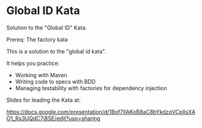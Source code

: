 Global ID Kata
====

Solution to the "Global ID" Kata.

Prereq: The factory kata

This is a solution to the "global id kata".

It helps you practice:

  - Working with Maven
  - Writing code to specs with BDD
  - Managing testability with factories for dependency injection

Slides for leading the Kata at:

https://docs.google.com/presentation/d/1Bof7IlAKoB8aC8bYkdzqVCpllsXAO1_Rs3UQdC7i8SE/edit?usp=sharing

